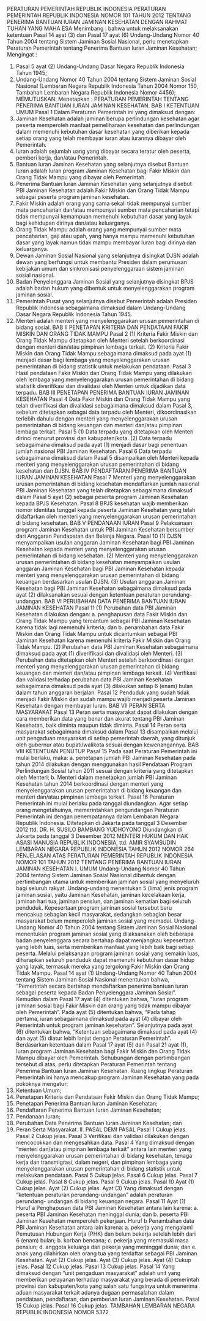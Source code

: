  PERATURAN PEMERINTAH REPUBLIK INDONESIA PERATURAN PEMERINTAH REPUBLIK INDONESIA NOMOR 101 TAHUN 2012 TENTANG PENERIMA BANTUAN IURAN JAMINAN KESEHATAN
DENGAN RAHMAT TUHAN YANG MAHA ESA
Menimbang :
 bahwa untuk melaksanakan ketentuan Pasal 14 ayat (3) dan Pasal 17 ayat (6) Undang-Undang Nomor 40 Tahun 2004 tentang Sistem Jaminan Sosial Nasional, perlu menetapkan Peraturan Pemerintah tentang Penerima Bantuan Iuran Jaminan Kesehatan;
Mengingat :

1. Pasal 5 ayat (2) Undang-Undang Dasar Negara Republik Indonesia Tahun 1945;
2. Undang-Undang Nomor 40 Tahun 2004 tentang Sistem Jaminan Sosial Nasional (Lembaran Negara Republik Indonesia Tahun 2004 Nomor 150, Tambahan Lembaran Negara Republik Indonesia Nomor 4456);
MEMUTUSKAN:
 Menetapkan : PERATURAN PEMERINTAH TENTANG PENERIMA BANTUAN IURAN JAMINAN KESEHATAN.
BAB I KETENTUAN UMUM
Pasal 1
Dalam Peraturan Pemerintah ini yang dimaksud dengan:
1. Jaminan Kesehatan adalah jaminan berupa perlindungan kesehatan agar peserta memperoleh manfaat pemeliharaan kesehatan dan perlindungan dalam memenuhi kebutuhan dasar kesehatan yang diberikan kepada setiap orang yang telah membayar iuran atau iurannya dibayar oleh Pemerintah.
2. Iuran adalah sejumlah uang yang dibayar secara teratur oleh peserta, pemberi kerja, dan/atau Pemerintah.
3. Bantuan Iuran Jaminan Kesehatan yang selanjutnya disebut Bantuan Iuran adalah Iuran program Jaminan Kesehatan bagi Fakir Miskin dan Orang Tidak Mampu yang dibayar oleh Pemerintah.
4. Penerima Bantuan Iuran Jaminan Kesehatan yang selanjutnya disebut PBI Jaminan Kesehatan adalah Fakir Miskin dan Orang Tidak Mampu sebagai peserta program jaminan kesehatan.
5. Fakir Miskin adalah orang yang sama sekali tidak mempunyai sumber mata pencaharian dan/atau mempunyai sumber mata pencaharian tetapi tidak mempunyai kemampuan memenuhi kebutuhan dasar yang layak bagi kehidupan dirinya dan/atau keluarganya.
6. Orang Tidak Mampu adalah orang yang mempunyai sumber mata pencaharian, gaji atau upah, yang hanya mampu memenuhi kebutuhan dasar yang layak namun tidak mampu membayar Iuran bagi dirinya dan keluarganya.
7. Dewan Jaminan Sosial Nasional yang selanjutnya disingkat DJSN adalah dewan yang berfungsi untuk membantu Presiden dalam perumusan kebijakan umum dan sinkronisasi penyelenggaraan sistem jaminan sosial nasional.
8. Badan Penyelenggara Jaminan Sosial yang selanjutnya disingkat BPJS adalah badan hukum yang dibentuk untuk menyelenggarakan program jaminan sosial.
9. Pemerintah Pusat yang selanjutnya disebut Pemerintah adalah Presiden Republik Indonesia sebagaimana dimaksud dalam Undang-Undang Dasar Negara Republik Indonesia Tahun 1945.
10. Menteri adalah menteri yang menyelenggarakan urusan pemerintahan di bidang sosial.
BAB II PENETAPAN KRITERIA DAN PENDATAAN FAKIR MISKIN DAN ORANG TIDAK MAMPU
Pasal 2
(1) Kriteria Fakir Miskin dan Orang Tidak Mampu ditetapkan oleh Menteri setelah berkoordinasi dengan menteri dan/atau pimpinan lembaga terkait.
(2) Kriteria Fakir Miskin dan Orang Tidak Mampu sebagaimana dimaksud pada ayat (1) menjadi dasar bagi lembaga yang menyelenggarakan urusan pemerintahan di bidang statistik untuk melakukan pendataan.
Pasal 3
Hasil pendataan Fakir Miskin dan Orang Tidak Mampu yang dilakukan oleh lembaga yang menyelenggarakan urusan pemerintahan di bidang statistik diverifikasi dan divalidasi oleh Menteri untuk dijadikan data terpadu.
BAB III PENETAPAN PENERIMA BANTUAN IURAN JAMINAN KESEHATAN
Pasal 4
Data Fakir Miskin dan Orang Tidak Mampu yang telah diverifikasi dan divalidasi sebagaimana dimaksud dalam Pasal 3, sebelum ditetapkan sebagai data terpadu oleh Menteri, dikoordinasikan terlebih dahulu dengan menteri yang menyelenggarakan urusan pemerintahan di bidang keuangan dan menteri dan/atau pimpinan lembaga terkait.
Pasal 5
(1) Data terpadu yang ditetapkan oleh Menteri dirinci menurut provinsi dan kabupaten/kota.
(2) Data terpadu sebagaimana dimaksud pada ayat (1) menjadi dasar bagi penentuan jumlah nasional PBI Jaminan Kesehatan.
Pasal 6
Data terpadu sebagaimana dimaksud dalam Pasal 5 disampaikan oleh Menteri kepada menteri yang menyelenggarakan urusan pemerintahan di bidang kesehatan dan DJSN.
BAB IV PENDAFTARAN PENERIMA BANTUAN IURAN JAMINAN KESEHATAN
Pasal 7
Menteri yang menyelenggarakan urusan pemerintahan di bidang kesehatan mendaftarkan jumlah nasional PBI Jaminan Kesehatan yang telah ditetapkan sebagaimana dimaksud dalam Pasal 5 ayat (2) sebagai peserta program Jaminan Kesehatan kepada BPJS Kesehatan.
Pasal 8
BPJS kesehatan wajib memberikan nomor identitas tunggal kepada peserta Jaminan Kesehatan yang telah didaftarkan oleh menteri yang menyelenggarakan urusan pemerintahan di bidang kesehatan.
BAB V PENDANAAN IURAN
Pasal 9
Pelaksanaan program Jaminan Kesehatan untuk PBI Jaminan Kesehatan bersumber dari Anggaran Pendapatan dan Belanja Negara.
Pasal 10
(1) DJSN menyampaikan usulan anggaran Jaminan Kesehatan bagi PBI Jaminan Kesehatan kepada menteri yang menyelenggarakan urusan pemerintahan di bidang kesehatan.
(2) Menteri yang menyelenggarakan urusan pemerintahan di bidang kesehatan menyampaikan usulan anggaran Jaminan Kesehatan bagi PBI Jaminan Kesehatan kepada menteri yang menyelenggarakan urusan pemerintahan di bidang keuangan berdasarkan usulan DJSN.
(3) Usulan anggaran Jaminan Kesehatan bagi PBI Jaminan Kesehatan sebagaimana dimaksud pada ayat (2) dilaksanakan sesuai dengan ketentuan peraturan perundang-undangan.
BAB VI PERUBAHAN DATA PENERIMA BANTUAN IURAN JAMINAN KESEHATAN
Pasal 11
(1) Perubahan data PBI Jaminan Kesehatan dilakukan dengan:
a. penghapusan data Fakir Miskin dan Orang Tidak Mampu yang tercantum sebagai PBI Jaminan Kesehatan karena tidak lagi memenuhi kriteria; dan b. penambahan data Fakir Miskin dan Orang Tidak Mampu untuk dicantumkan sebagai PBI Jaminan Kesehatan karena memenuhi kriteria Fakir Miskin dan Orang Tidak Mampu.
(2) Perubahan data PBI Jaminan Kesehatan sebagaimana dimaksud pada ayat (1) diverifikasi dan divalidasi oleh Menteri.
(3) Perubahan data ditetapkan oleh Menteri setelah berkoordinasi dengan menteri yang menyelenggarakan urusan pemerintahan di bidang keuangan dan menteri dan/atau pimpinan lembaga terkait.
(4) Verifikasi dan validasi terhadap perubahan data PBI Jaminan Kesehatan sebagaimana dimaksud pada ayat (3) dilakukan setiap 6 (enam) bulan dalam tahun anggaran berjalan.
Pasal 12
Penduduk yang sudah tidak menjadi Fakir Miskin dan sudah mampu wajib menjadi peserta Jaminan Kesehatan dengan membayar Iuran.
BAB VII PERAN SERTA MASYARAKAT
Pasal 13
Peran serta masyarakat dapat dilakukan dengan cara memberikan data yang benar dan akurat tentang PBI Jaminan Kesehatan, baik diminta maupun tidak diminta.
Pasal 14
Peran serta masyarakat sebagaimana dimaksud dalam Pasal 13 disampaikan melalui unit pengaduan masyarakat di setiap pemerintah daerah, yang ditunjuk oleh gubernur atau bupati/walikota sesuai dengan kewenangannya.
BAB VIII KETENTUAN PENUTUP
Pasal 15
Pada saat Peraturan Pemerintah ini mulai berlaku, maka:
a. penetapan jumlah PBI Jaminan Kesehatan pada tahun 2014 dilakukan dengan menggunakan hasil Pendataan Program Perlindungan Sosial tahun 2011 sesuai dengan kriteria yang ditetapkan oleh Menteri;
b. Menteri dalam menetapkan jumlah PBI Jaminan Kesehatan tahun 2014 berkoordinasi dengan menteri yang menyelenggarakan urusan pemerintahan di bidang keuangan dan menteri dan/atau pimpinan lembaga terkait.
Pasal 16
Peraturan Pemerintah ini mulai berlaku pada tanggal diundangkan.
Agar setiap orang mengetahuinya, memerintahkan pengundangan Peraturan Pemerintah ini dengan penempatannya dalam Lembaran Negara Republik Indonesia. Ditetapkan di Jakarta pada tanggal 3 Desember 2012 ttd. DR. H. SUSILO BAMBANG YUDHOYONO Diundangkan di Jakarta pada tanggal 3 Desember 2012 MENTERI HUKUM DAN HAK ASASI MANUSIA REPUBLIK INDONESIA, ttd. AMIR SYAMSUDIN LEMBARAN NEGARA REPUBLIK INDONESIA TAHUN 2012 NOMOR 264 PENJELASAN ATAS PERATURAN PEMERINTAH REPUBLIK INDONESIA NOMOR 101 TAHUN 2012 TENTANG PENERIMA BANTUAN IURAN JAMINAN KESEHATAN I. UMUM Undang-Undang Nomor 40 Tahun 2004 tentang Sistem Jaminan Sosial Nasional dibentuk dengan pertimbangan utama untuk memberikan jaminan sosial yang menyeluruh bagi seluruh rakyat. Undang-undang menentukan 5 (lima) jenis program jaminan sosial, yaitu Jaminan Kesehatan, jaminan kecelakaan kerja, jaminan hari tua, jaminan pensiun, dan jaminan kematian bagi seluruh penduduk. Kepesertaan program jaminan sosial tersebut baru mencakup sebagian kecil masyarakat, sedangkan sebagian besar masyarakat belum memperoleh jaminan sosial yang memadai. Undang-Undang Nomor 40 Tahun 2004 tentang Sistem Jaminan Sosial Nasional menentukan program jaminan sosial yang dilaksanakan oleh beberapa badan penyelenggara secara bertahap dapat menjangkau kepesertaan yang lebih luas, serta memberikan manfaat yang lebih baik bagi setiap peserta. Melalui pelaksanaan program jaminan sosial yang semakin luas, diharapkan seluruh penduduk dapat memenuhi kebutuhan dasar hidup yang layak, termasuk mereka yang tergolong Fakir Miskin dan Orang Tidak Mampu. Pasal 14 ayat (1) Undang-Undang Nomor 40 Tahun 2004 tentang Sistem Jaminan Sosial Nasional menentukan bahwa, “Pemerintah secara bertahap mendaftarkan penerima bantuan iuran sebagai peserta kepada Badan Penyelenggara Jaminan Sosial”. Kemudian dalam Pasal 17 ayat (4) ditentukan bahwa, “Iuran program jaminan sosial bagi Fakir Miskin dan orang yang tidak mampu dibayar oleh Pemerintah”. Pada ayat (5) ditentukan bahwa, “Pada tahap pertama, iuran sebagaimana dimaksud pada ayat (4) dibayar oleh Pemerintah untuk program jaminan kesehatan”. Selanjutnya pada ayat (6) ditentukan bahwa, “Ketentuan sebagaimana dimaksud pada ayat (4) dan ayat (5) diatur lebih lanjut dengan Peraturan Pemerintah”. Berdasarkan ketentuan dalam Pasal 17 ayat (5) dan Pasal 21 ayat (1), Iuran program Jaminan Kesehatan bagi Fakir Miskin dan Orang Tidak Mampu dibayar oleh Pemerintah. Sehubungan dengan pertimbangan tersebut di atas, perlu ditetapkan Peraturan Pemerintah tentang Penerima Bantuan Iuran Jaminan Kesehatan. Ruang lingkup Peraturan Pemerintah ini hanya mencakup program Jaminan Kesehatan yang pada pokoknya mengatur:
1. Ketentuan Umum;
2. Penetapan Kriteria dan Pendataan Fakir Miskin dan Orang Tidak Mampu;
3. Penetapan Penerima Bantuan Iuran Jaminan Kesehatan;
4. Pendaftaran Penerima Bantuan Iuran Jaminan Kesehatan;
5. Pendanaan Iuran;
6. Perubahan Data Penerima Bantuan Iuran Jaminan Kesehatan; dan
7. Peran Serta Masyarakat. II. PASAL DEMI PASAL
Pasal 1
Cukup jelas.
Pasal 2
Cukup jelas.
Pasal 3
Verifikasi dan validasi dilakukan dengan mencocokkan dan mengesahkan data.
Pasal 4
Yang dimaksud dengan “menteri dan/atau pimpinan lembaga terkait” antara lain menteri yang menyelenggarakan urusan pemerintahan di bidang kesehatan, tenaga kerja dan transmigrasi, dalam negeri, dan pimpinan lembaga yang menyelenggarakan urusan pemerintahan di bidang statistik untuk melakukan pendataan.
Pasal 5
Cukup jelas.
Pasal 6
Cukup jelas.
Pasal 7
Cukup jelas.
Pasal 8
Cukup jelas.
Pasal 9
Cukup jelas.
Pasal 10
Ayat (1) Cukup jelas. Ayat (2) Cukup jelas. Ayat (3) Yang dimaksud dengan “ketentuan peraturan perundang-undangan” adalah peraturan perundang- undangan di bidang keuangan negara.
Pasal 11
Ayat (1) Huruf a Penghapusan data PBI Jaminan Kesehatan antara lain karena:
a. peserta PBI Jaminan Kesehatan meninggal dunia; dan b. peserta PBI Jaminan Kesehatan memperoleh pekerjaan. Huruf b Penambahan data PBI Jaminan Kesehatan antara lain karena:
a. pekerja yang mengalami Pemutusan Hubungan Kerja (PHK) dan belum bekerja setelah lebih dari 6 (enam) bulan;
b. korban bencana;
c. pekerja yang memasuki masa pensiun;
d. anggota keluarga dari pekerja yang meninggal dunia; dan
e. anak yang dilahirkan oleh orang tua yang terdaftar sebagai PBI Jaminan Kesehatan. Ayat (2) Cukup jelas. Ayat (3) Cukup jelas. Ayat (4) Cukup jelas.
Pasal 12
Cukup jelas.
Pasal 13
Cukup jelas.
Pasal 14
Yang dimaksud dengan “unit pengaduan masyarakat” adalah unit yang memberikan pelayanan terhadap masyarakat yang berada di pemerintah provinsi dan kabupaten/kota yang salah satu fungsinya untuk menerima aduan masyarakat terkait adanya dugaan permasalahan dalam pendataan, pendaftaran, dan pemberian Iuran Jaminan Kesehatan.
Pasal 15
Cukup jelas.
Pasal 16
Cukup jelas. TAMBAHAN LEMBARAN NEGARA REPUBLIK INDONESIA NOMOR 5372